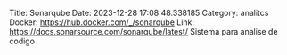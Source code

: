 Title: Sonarqube
Date: 2023-12-28 17:08:48.338185
Category: analitcs
Docker: https://hub.docker.com/_/sonarqube
Link: https://docs.sonarsource.com/sonarqube/latest/
Sistema para analise de codigo
